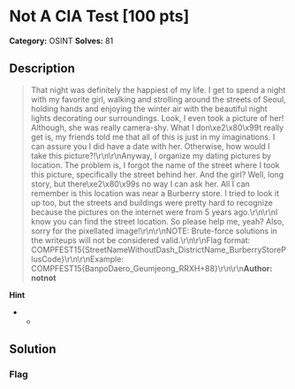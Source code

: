 # Not A CIA Test [100 pts]

**Category:** OSINT
**Solves:** 81

## Description
>That night was definitely the happiest of my life. I get to spend a night with my favorite girl, walking and strolling around the streets of Seoul, holding hands and enjoying the winter air with the beautiful night lights decorating our surroundings. Look, I even took a picture of her! Although, she was really camera-shy. What I don\xe2\x80\x99t really get is, my friends told me that all of this is just in my imaginations. I can assure you I did have a date with her. Otherwise, how would I take this picture?!\r\n\r\nAnyway, I organize my dating pictures by location. The problem is, I forgot the name of the street where I took this picture, specifically the street behind her. And the girl? Well, long story, but there\xe2\x80\x99s no way I can ask her. All I can remember is this location was near a Burberry store. I tried to look it up too, but the streets and buildings were pretty hard to recognize because the pictures on the internet were from 5 years ago.\r\n\r\nI know you can find the street location. So please help me, yeah? Also, sorry for the pixellated image!\r\n\r\nNOTE: Brute-force solutions in the writeups will not be considered valid.\r\n\r\nFlag format: COMPFEST15{StreetNameWithoutDash_DistrictName_BurberryStorePlusCode}\r\n\r\nExample: COMPFEST15{BanpoDaero_Geumjeong_RRXH+88}\r\n\r\n**Author: notnot**

**Hint**
* -

## Solution

### Flag

